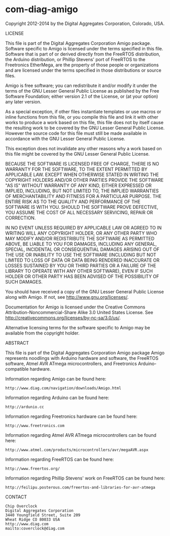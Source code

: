 com-diag-amigo
==================

Copyright 2012-2014 by the Digital Aggregates Corporation, Colorado, USA.

LICENSE

This file is part of the Digital Aggregates Corporation Amigo
package. Software specific to Amigo is licensed under the
terms specified in this file. Software that is part of or derived
directly from the FreeRTOS distribution, the Arduino distribution,
or Phillip Stevens' port of FreeRTOS to the Freetronics EtherMega,
are the property of those people or organizations and are licensed
under the terms specified in those distributions or source files.

Amigo is free software; you can redistribute it and/or modify
it under the terms of the GNU Lesser General Public License as
published by the Free Software Foundation; either version 2.1
of the License, or (at your option) any later version.

As a special exception, if other files instantiate templates or
use macros or inline functions from this file, or you compile
this file and link it with other works to produce a work based on
this file, this file does not by itself cause the resulting work
to be covered by the GNU Lesser General Public License. However
the source code for this file must still be made available in
accordance with the GNU Lesser General Public License.

This exception does not invalidate any other reasons why a work
based on this file might be covered by the GNU Lesser General
Public License.

BECAUSE THE SOFTWARE IS LICENSED FREE OF CHARGE, THERE IS NO
WARRANTY FOR THE SOFTWARE, TO THE EXTENT PERMITTED BY APPLICABLE
LAW.  EXCEPT WHEN OTHERWISE STATED IN WRITING THE COPYRIGHT
HOLDERS AND/OR OTHER PARTIES PROVIDE THE SOFTWARE "AS IS" WITHOUT
WARRANTY OF ANY KIND, EITHER EXPRESSED OR IMPLIED, INCLUDING,
BUT NOT LIMITED TO, THE IMPLIED WARRANTIES OF MERCHANTABILITY
AND FITNESS FOR A PARTICULAR PURPOSE.  THE ENTIRE RISK AS TO THE
QUALITY AND PERFORMANCE OF THE SOFTWARE IS WITH YOU.  SHOULD THE
SOFTWARE PROVE DEFECTIVE, YOU ASSUME THE COST OF ALL NECESSARY
SERVICING, REPAIR OR CORRECTION.

IN NO EVENT UNLESS REQUIRED BY APPLICABLE LAW OR AGREED TO IN
WRITING WILL ANY COPYRIGHT HOLDER, OR ANY OTHER PARTY WHO MAY
MODIFY AND/OR REDISTRIBUTE THE SOFTWARE AS PERMITTED ABOVE,
BE LIABLE TO YOU FOR DAMAGES, INCLUDING ANY GENERAL, SPECIAL,
INCIDENTAL OR CONSEQUENTIAL DAMAGES ARISING OUT OF THE USE OR
INABILITY TO USE THE SOFTWARE (INCLUDING BUT NOT LIMITED TO LOSS
OF DATA OR DATA BEING RENDERED INACCURATE OR LOSSES SUSTAINED
BY YOU OR THIRD PARTIES OR A FAILURE OF THE LIBRARY TO OPERATE
WITH ANY OTHER SOFTWARE), EVEN IF SUCH HOLDER OR OTHER PARTY
HAS BEEN ADVISED OF THE POSSIBILITY OF SUCH DAMAGES.

You should have received a copy of the GNU Lesser General Public
License along with Amigo. If not, see <http://www.gnu.org/licenses/>.

Documentation for Amigo is licensed under the Creative Commons
Attribution-Noncommercial-Share Alike 3.0 United States License.
See <http://creativecommons.org/licenses/by-nc-sa/3.0/us/>.

Alternative licensing terms for the software specific to Amigo
may be available from the copyright holder.

ABSTRACT

This file is part of the Digital Aggregates Corporation Amigo package Amigo
represents noodlings with Arduino hardware and software, the FreeRTOS
software, Atmel AVR ATmega microcontrollers, and Freetronics
Arduino-compatible hardware.

Information regarding Amigo can be found here:

    http://www.diag.com/navigation/downloads/Amigo.html

Information regarding Arduino can be found here:

    http://ardunio.cc

Information regarding Freetronics hardware can be found here:

    http://www.freetronics.com

Information regarding Atmel AVR ATmega microcontrollers can be found here:

    http://www.atmel.com/products/microcontrollers/avr/megaAVR.aspx

Information regarding FreeRTOS can be found here:

    http://www.freertos.org/

Information regarding Phillip Stevens' work on FreeRTOS can be found here:

    http://feilipu.posterous.com/freertos-and-libraries-for-avr-atmega

CONTACT

    Chip Overclock
    Digital Aggregates Corporation
    3440 Youngfield Street, Suite 209
    Wheat Ridge CO 80033 USA
    http://www.diag.com
    mailto:coverclock@diag.com
